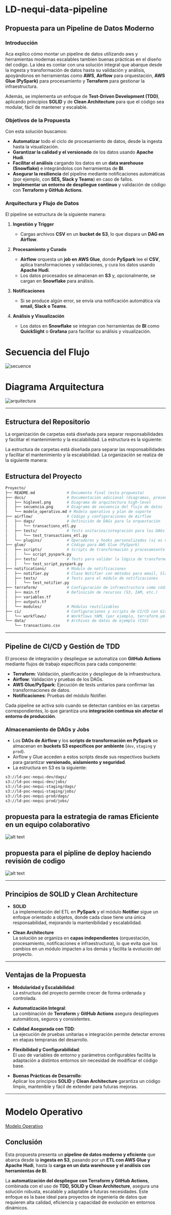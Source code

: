 # LD-nequi-data-pipeline

## Propuesta para un Pipeline de Datos Moderno

### Introducción

Aca explico cómo montar un pipeline de datos utilizando aws y herramientas modernas escalables tambien buenas prácticas en el diseño del codigo. La idea es contar con una solución integral que abarque desde la ingesta y transformación de datos hasta su validación y análisis, apoyándonos en herramientas como **AWS**, **Airflow** para orquestación, **AWS Glue (PySpark)** para procesamiento y **Terraform** para gestionar la infraestructura.

Además, se implementa un enfoque de **Test-Driven Development (TDD)**, aplicando principios **SOLID** y de **Clean Architecture** para que el código sea modular, fácil de mantener y escalable.

### Objetivos de la Propuesta

Con esta solución buscamos:

- **Automatizar** todo el ciclo de procesamiento de datos, desde la ingesta hasta la visualización.
- **Garantizar la calidad y el versionado** de los datos usando **Apache Hudi**.
- **Facilitar el análisis** cargando los datos en un **data warehouse (Snowflake)** e integrándolos con herramientas de **BI**.
- **Asegurar la resiliencia** del pipeline mediante notificaciones automáticas (por ejemplo, con **SES, Slack y Teams**) en caso de fallos.
- **Implementar un entorno de despliegue continuo** y validación de código con **Terraform y GitHub Actions**.

### Arquitectura y Flujo de Datos

El pipeline se estructura de la siguiente manera:

1. **Ingestión y Trigger**

   - Cargas archivos **CSV** en un **bucket de S3**, lo que dispara un **DAG en Airflow**.

2. **Procesamiento y Curado**

   - **Airflow** orquesta un **job en AWS Glue**, donde **PySpark** lee el **CSV**, aplica transformaciones y validaciones, y cura los datos usando **Apache Hudi**.
   - Los datos procesados se almacenan en **S3** y, opcionalmente, se cargan en **Snowflake** para análisis.

3. **Notificaciones**

   - Si se produce algún error, se envía una notificación automática vía **email, Slack o Teams**.

4. **Análisis y Visualización**
   - Los datos en **Snowflake** se integran con herramientas de **BI** como **QuickSight** o **Grafana** para facilitar su análisis y visualización.

# Secuencia del Flujo

![secuence](image.png)

# Diagrama Arquitectura

![arquitectura](arquitetcura.svg)

---

## Estructura del Repositorio

La organización de carpetas está diseñada para separar responsabilidades y facilitar el mantenimiento y la escalabilidad. La estructura es la siguiente:

La estructura de carpetas está diseñada para separar las responsabilidades y facilitar el mantenimiento y la escalabilidad. La organización se realiza de la siguiente manera:

## Estructura del Proyecto

```bash
Proyecto/
├── README.md              # Documento final (esta propuesta)
├── docs/                  # Documentación adicional (diagramas, presentaciones, etc.)
│   ├── higlevel.png       # Diagrama de arquitectura high-level
│   ├── secuencia.png      # Diagrama de secuencia del flujo de datos
│   └── modelo_operativo.md # Modelo operativo y plan de soporte
├── airflow/               # Código y configuraciones de Airflow
│   ├── dags/              # Definición de DAGs para la orquestación
│   │   └── transactions_etl.py
│   ├── tests/             # Tests unitarios/integración para los DAGs
│   │   └── test_transactions_etl.py
│   └── plugins/           # Operadores y hooks personalizados (si es necesario)
├── glue/                  # Código para AWS Glue (PySpark)
│   ├── scripts/           # Scripts de transformación y procesamiento
│   │   └── script_pyspark.py
│   ├── tests/             # Tests para validar la lógica de transformación en PySpark
│   │   └── test_script_pyspark.py
├── notifications/         # Módulo de notificaciones
│   ├── notifier.py        # Clase Notifier con métodos para email, Slack y Teams
│   ├── tests/             # Tests para el módulo de notificaciones
│   │   └── test_notifier.py
├── terraform/             # Configuración de infraestructura como código
│   ├── main.tf            # Definición de recursos (S3, IAM, etc.)
│   ├── variables.tf
│   ├── outputs.tf
│   └── modules/           # Módulos reutilizables
├── ci/                    # Configuraciones y scripts de CI/CD con GitHub Actions
│   └── workflows/         # Workflows YAML (por ejemplo, terraform.yml)
└── data/                  # Archivos de datos de ejemplo (CSV)
    └── transactions.csv
```

---

## Pipeline de CI/CD y Gestión de TDD

El proceso de integración y despliegue se automatiza con **GitHub Actions** mediante flujos de trabajo específicos para cada componente:

- **Terraform**: Validación, planificación y despliegue de la infraestructura.
- **Airflow**: Validación y pruebas de los DAGs.
- **AWS Glue/PySpark**: Ejecución de tests unitarios para confirmar las transformaciones de datos.
- **Notificaciones**: Pruebas del módulo Notifier.

Cada pipeline se activa solo cuando se detectan cambios en las carpetas correspondientes, lo que garantiza una **integración continua sin afectar el entorno de producción**.

### Almacenamiento de DAGs y Jobs

- Los **DAGs de Airflow** y los **scripts de transformación en PySpark** se almacenan en **buckets S3 específicos por ambiente** (`dev`, `staging` y `prod`).
- Airflow y Glue acceden a estos scripts desde sus respectivos buckets para garantizar **versionado, aislamiento y seguridad**.
- La estructura en S3 es la siguiente:

```bash
s3://ld-poc-nequi-dev/dags/
s3://ld-poc-nequi-dev/jobs/
s3://ld-poc-nequi-staging/dags/
s3://ld-poc-nequi-staging/jobs/
s3://ld-poc-nequi-prod/dags/
s3://ld-poc-nequi-prod/jobs/
```

## propuesta para la estrategia de ramas Eficiente en un equipo colaborativo

![alt text](gitflow.png)

## propuesta para el pipline de deploy haciendo revisión de codigo

![alt text](pullRequest.png)

---

## Principios de SOLID y Clean Architecture

- **SOLID**  
  La implementación del ETL en **PySpark** y el módulo **Notifier** sigue un enfoque orientado a objetos, donde cada clase tiene una única responsabilidad, mejorando la mantenibilidad y escalabilidad.

- **Clean Architecture**  
  La solución se organiza en **capas independientes** (orquestación, procesamiento, notificaciones e infraestructura), lo que evita que los cambios en un módulo impacten a los demás y facilita la evolución del proyecto.

---

## Ventajas de la Propuesta

- **Modularidad y Escalabilidad**:  
  La estructura del proyecto permite crecer de forma ordenada y controlada.

- **Automatización Integral**:  
  La combinación de **Terraform** y **GitHub Actions** asegura despliegues automáticos, seguros y consistentes.

- **Calidad Asegurada con TDD**:  
  La ejecución de pruebas unitarias e integración permite detectar errores en etapas tempranas del desarrollo.

- **Flexibilidad y Configurabilidad**:  
  El uso de variables de entorno y parámetros configurables facilita la adaptación a distintos entornos sin necesidad de modificar el código base.

- **Buenas Prácticas de Desarrollo**:  
  Aplicar los principios **SOLID** y **Clean Architecture** garantiza un código limpio, mantenible y fácil de extender para futuras mejoras.

---

# Modelo Operativo

[Modelo Operativo](docs/modelo_operativo.md)

## Conclusión

Esta propuesta presenta un **pipeline de datos moderno y eficiente** que abarca desde la **ingesta en S3**, pasando por un **ETL con AWS Glue y Apache Hudi**, hasta la **carga en un data warehouse y el análisis con herramientas de BI**.

La **automatización del despliegue con Terraform y GitHub Actions**, combinada con el uso de **TDD, SOLID y Clean Architecture**, asegura una solución robusta, escalable y adaptable a futuras necesidades. Este enfoque es la base ideal para proyectos de ingeniería de datos que requieren alta calidad, eficiencia y capacidad de evolución en entornos dinámicos.

